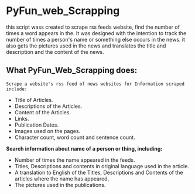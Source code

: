 # PyFun_web_Scrapping
this script wass created to scrape rss feeds website, find the number of times a word appears in the. It was designed with the intention to track the number of times a person's name or something else occurs in the news. it also gets the pictures used in the news and translates the title and description and the content of the news.

## What PyFun_Web_Scrapping does:

    Scrape a website's rss feed of news websites for Information scraped include:
-   Title of Articles.
-   Descriptions of the Articles.
-   Content of the Articles.
-   Links.
-   Publication Dates.
-   Images used on the pages.
-   Character count, word count and sentence count.

   **Search information about name of a person or thing, including:**
-   Number of times the name appeared in the feeds.
-   Titles, Descriptions and contents in original language used in the article.
-   A translation to English of the Titles, Descriptions and Contents of the articles where the name has appeared,
-   The pictures used in the publications.
 
